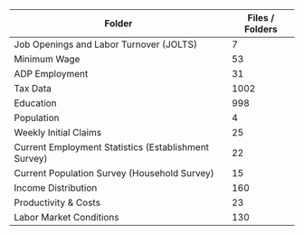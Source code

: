 | Folder                                               |   Files / Folders |
|------------------------------------------------------|-------------------|
| Job Openings and Labor Turnover (JOLTS)              |                 7 |
| Minimum Wage                                         |                53 |
| ADP Employment                                       |                31 |
| Tax Data                                             |              1002 |
| Education                                            |               998 |
| Population                                           |                 4 |
| Weekly Initial Claims                                |                25 |
| Current Employment Statistics (Establishment Survey) |                22 |
| Current Population Survey (Household Survey)         |                15 |
| Income Distribution                                  |               160 |
| Productivity & Costs                                 |                23 |
| Labor Market Conditions                              |               130 |
